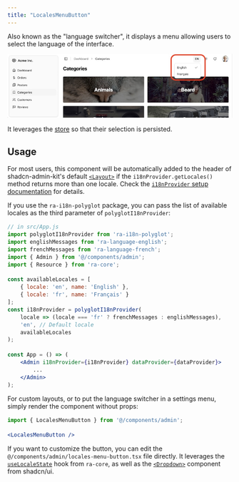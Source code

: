 ```yaml
---
title: "LocalesMenuButton"
---
```


Also known as the "language switcher", it displays a menu allowing users to select the language of the interface.

![LocalesMenuButton](./images/locales-menu-button.jpg)

It leverages the [store](https://marmelab.com/shadcn-admin-kit/Store.html) so that their selection is persisted.

## Usage

For most users, this component will be automatically added to the header of shadcn-admin-kit's default [`<Layout>`](./Layout.md) if the `i18nProvider.getLocales()` method returns more than one locale. Check the [`i18nProvider` setup documentation](https://marmelab.com/ra-core/translationsetup/) for details.

If you use the `ra-i18n-polyglot` package, you can pass the list of available locales as the third parameter of `polyglotI18nProvider`:

```jsx
// in src/App.js
import polyglotI18nProvider from 'ra-i18n-polyglot';
import englishMessages from 'ra-language-english';
import frenchMessages from 'ra-language-french';
import { Admin } from '@/components/admin';
import { Resource } from 'ra-core';

const availableLocales = [
    { locale: 'en', name: 'English' }, 
    { locale: 'fr', name: 'Français' }
];
const i18nProvider = polyglotI18nProvider(
    locale => (locale === 'fr' ? frenchMessages : englishMessages),
    'en', // Default locale
    availableLocales
);

const App = () => (
    <Admin i18nProvider={i18nProvider} dataProvider={dataProvider}>
        ...
    </Admin>
);
```

For custom layouts, or to put the language switcher in a settings menu, simply render the component without props:

```jsx
import { LocalesMenuButton } from '@/components/admin';

<LocalesMenuButton />
```

If you want to customize the button, you can edit the `@/components/admin/locales-menu-button.tsx` file directly. It leverages the [`useLocaleState`](https://marmelab.com/ra-core/uselocalestate/) hook from `ra-core`, as well as the [`<Dropdown>`](https://ui.shadcn.com/docs/components/dropdown-menu) component from shadcn/ui.
